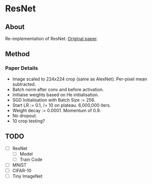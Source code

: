 # ResNet

## About

Re-implementation of ResNet.
[Original paper](https://arxiv.org/pdf/1512.03385.pdf).

## Method

### Paper Details

- Image scaled to 224x224 crop (same as AlexNet).
  Per-pixel mean subtracted.
- Batch norm after conv and before activation.
- Initiaise weights based on He initialisation.
- SGD Initialisation with Batch Size := 256.
- Start LR := 0.1, /= 10 on plateau. 6,000,000 iters.
- Weight decay := 0.0001. Momentum of 0.9.
- No dropout.
- 10 crop testing?

## TODO

- [ ] ResNet
   - [ ] Model
   - [ ] Train Code
- [ ] MNIST
- [ ] CIFAR-10
- [ ] Tiny ImageNet
